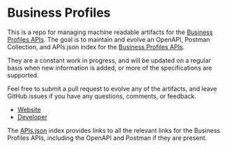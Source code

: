 # Business ProfilesThis is a repo for managing machine readable artifacts for the [Business Profiles APIs](http://businessprofiles.com/api). The goal is to maintain and evolve an OpenAPI, Postman Collection, and APIs.json index for the [Business Profiles APIs](http://businessprofiles.com/api).They are a constant work in progress, and will be updated on a regular basis when new information is added, or more of the specifications are supported.Feel free to submit a pull request to evolve any of the artifacts, and leave GitHub issues if you have any questions, comments, or feedback.- [Website](http://businessprofiles.com/api)- [Developer](http://businessprofiles.com/api)The [APIs.json](https://github.com/api-evangelist/business-profiles/blob/master/apis.json) index provides links to all the relevant links for the Business Profiles APIs, including the OpenAPI and Postman if they are present.